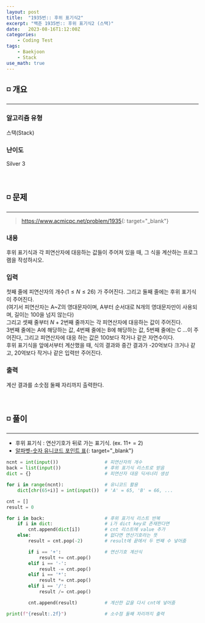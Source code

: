 ```yaml
---
layout: post
title:  "1935번:: 후위 표기식2"
excerpt: "백준 1935번:: 후위 표기식2 (스택)"
date:   2023-08-16T1:12:00Z
categories:
    - Coding Test
tags:
    - Baekjoon
    - Stack
use_math: true
---
```


## ◽ 개요
---
### 알고리즘 유형
스택(Stack)  

### 난이도
Silver 3
<br/><br/><br/>

## ◽ 문제
---
> <https://www.acmicpc.net/problem/1935>{: target="_blank"}

### 내용
후위 표기식과 각 피연산자에 대응하는 값들이 주어져 있을 때, 그 식을 계산하는 프로그램을 작성하시오.  

### 입력
첫째 줄에 피연산자의 개수$(1 ≤ N ≤ 26)$ 가 주어진다. 그리고 둘째 줄에는 후위 표기식이 주어진다.  
(여기서 피연산자는 A~Z의 영대문자이며, A부터 순서대로 N개의 영대문자만이 사용되며, 길이는 100을 넘지 않는다)  
그리고 셋째 줄부터 $N+2$번째 줄까지는 각 피연산자에 대응하는 값이 주어진다.  
3번째 줄에는 A에 해당하는 값, 4번째 줄에는 B에 해당하는 값, 5번째 줄에는 C ...이 주어진다, 그리고 피연산자에 대응 하는 값은 100보다 작거나 같은 자연수이다.  
후위 표기식을 앞에서부터 계산했을 때, 식의 결과와 중간 결과가 -20억보다 크거나 같고, 20억보다 작거나 같은 입력만 주어진다.  

### 출력
계산 결과를 소숫점 둘째 자리까지 출력한다.
<br/><br/><br/>

## ◽ 풀이
---
- 후위 표기식 : 연산기호가 뒤로 가는 표기식. (ex. 11+ = 2)  
- [알파벳-숫자 유니코드 포인트 표](https://heytech.tistory.com/89){: target="_blank"}


```python
ncnt = int(input())                 # 피연산자의 개수
back = list(input())                # 후위 표기식 리스트로 받음
dict = {}                           # 피연산자 대응 딕셔너리 생성

for i in range(ncnt):               # 유니코드 활용
    dict[chr(65+i)] = int(input())  # 'A' = 65, 'B' = 66, ...

cnt = []
result = 0

for i in back:                      # 후위 표기식 리스트 반복
    if i in dict:                   # i가 dict key로 존재한다면
        cnt.append(dict[i])         # cnt 리스트에 value 추가
    else:                           # 없다면 연산기호라는 뜻
        result = cnt.pop(-2)        # result에 끝에서 두 번째 수 넣어줌

        if i == '+':                # 연산기호 계산식
            result += cnt.pop()
        elif i == '-':
            result -= cnt.pop()
        elif i == '*':
            result *= cnt.pop()
        elif i == '/':
            result /= cnt.pop()

        cnt.append(result)          # 계산한 값을 다시 cnt에 넣어줌

print(f"{result:.2f}")              # 소수점 둘째 자리까지 출력
```